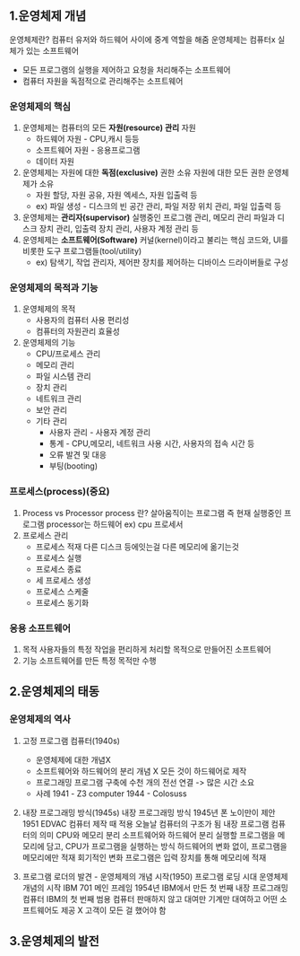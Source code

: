 
## 1.운영체제 개념
운영체제란? 
	컴퓨터 유저와 하드웨어 사이에 중계 역할을 해줌
	운영체제는 컴퓨터x 실체가 있는 소프트웨어
- 모든 프로그램의 실행을 제어하고 요청을 처리해주는 소프트웨어
- 컴퓨터 자원을 독점적으로 관리해주는 소프트웨어
### 운영체제의 핵심
1) 운영체제는 컴퓨터의 모든 **자원(resource) 관리**
	자원
	- 하드웨어 자원 - CPU,캐시 등등
	- 소프트웨어 자원 - 응용프로그램
	- 데이터 자원 
2) 운영체제는 자원에 대한 **독점(exclusive)** 권한 소유
	자원에 대한 모든 권한 운영체제가 소유
	- 자원 할당, 자원 공유, 자원 엑세스, 자원 입출력 등
	- ex) 파일 생성 - 디스크의 빈 공간 관리, 파일 저장 위치 관리, 파일 입출력 등
3) 운영체제는 **관리자(supervisor)**
	실행중인 프로그램 관리, 메모리 관리
	파일과 디스크 장치 관리, 입출력 장치 관리, 사용자 계정 관리 등
4) 운영체제는 **소프트웨어(Software)**
	커널(kernel)이라고 불리는 핵심 코드와,
	UI를 비롯한 도구 프로그램들(tool/utility)
	- ex) 탐색기, 작업 관리자, 제어판 
	장치를 제어하는 디바이스 드라이버들로 구성
### 운영체제의 목적과 기능
1) 운영체제의 목적
	- 사용자의 컴퓨터 사용 편리성
	- 컴퓨터의 자원관리 효율성
2) 운영체제의 기능
	- CPU/프로세스 관리
	- 메모리 관리
	- 파일 시스템 관리
	- 장치 관리
	- 네트워크 관리
	- 보안 관리
	- 기타 관리
		- 사용자 관리 - 사용자 계정 관리
		- 통계 - CPU,메모리, 네트워크 사용 시간, 사용자의 접속 시간 등
		- 오류 발견 및 대응
		- 부팅(booting)
### 프로세스(process)(중요)
1) Process vs Processor
	process 란? 살아움직이는 프로그램
	즉 현재 실행중인 프로그램
	processor는 하드웨어 ex) cpu 프로세서
2) 프로세스 관리
	- 프로세스 적재
		다른 디스크 등에잇는걸 다른 메모리에 옮기는것
	- 프로세스 실행
	- 프로세스 종료
	- 세 프로세스 생성
	- 프로세스 스케줄
	- 프로세스 동기화
### 응용 소프트웨어
1) 목적
	사용자들의 특정 작업을 편리하게 처리할 목적으로 만들어진 소프트웨어
2) 기능 
	소프트웨어를 만든 특정 목적만 수행
## 2.운영체제의 태동
### 운영체제의 역사
1) 고정 프로그램 컴퓨터(1940s)
	- 운영체제에 대한 개념X
	- 소프트웨어와 하드웨어의 분리 개념 X
		모든 것이 하드웨어로 제작
	- 프로그래밍
		프로그램 구축에 수천 개의 전선 연결 -> 많은 시간 소요
	- 사례
		1941 - Z3 computer
		1944 - Colosuss

2) 내장 프로그래밍 방식(1945s)
	내장 프로그래밍 방식
		1945년 폰 노이만이 제안
		1951 EDVAC 컴퓨터 제작 때 적용
		오늘날 컴퓨터의 구조가 됨
	내장 프로그램 컴퓨터의 의미
		CPU와 메모리 분리
		소프트웨어와 하드웨어 분리
		실행할 프로그램을 메모리에 담고, CPU가 프로그램을 실행하는 방식
			하드웨어의 변화 없이, 프로그램을 메모리에만 적재 회기적인 변화
		프로그램은 입력 장치를 통해 메모리에 적재

3)  프로그램 로더의 발견 - 운영체제의 개념 시작(1950)
	프로그램 로딩 시대
		운영체제 개념의 시작
	IBM 701 메인 프레임
		1954년 IBM에서 만든 첫 번째 내장 프로그래밍 컴퓨터
		IBM의 첫 번째 범용 컴퓨터
		판매하지 않고 대여만
		기계만 대여하고 어떤 소프트웨어도 제공 X
			고객이 모든 걸 했어야 함

## 3.운영체제의 발전

